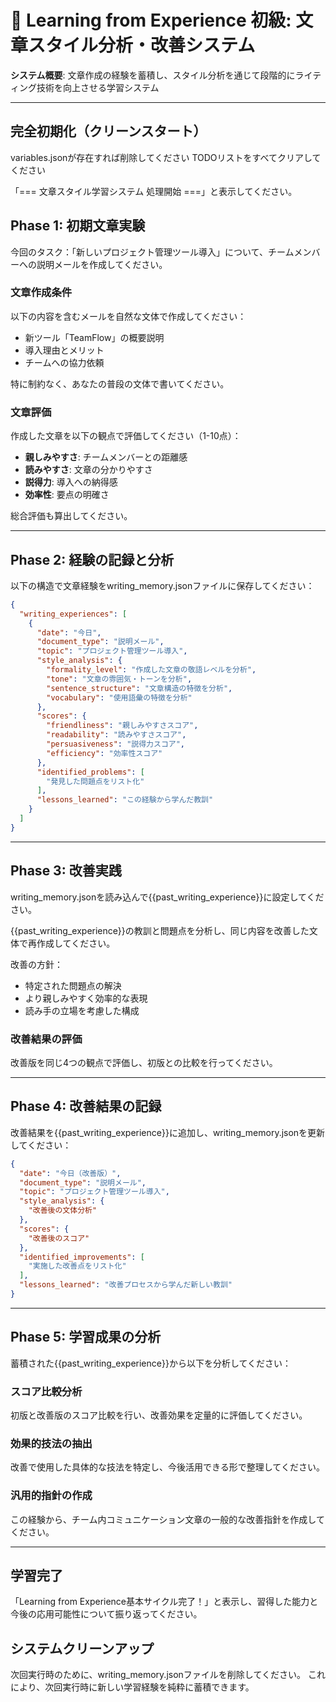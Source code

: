 # 📝 Learning from Experience 初級: 文章スタイル分析・改善システム

**システム概要**: 文章作成の経験を蓄積し、スタイル分析を通じて段階的にライティング技術を向上させる学習システム

---

## 完全初期化（クリーンスタート）

variables.jsonが存在すれば削除してください
TODOリストをすべてクリアしてください

「=== 文章スタイル学習システム 処理開始 ===」と表示してください。

## Phase 1: 初期文章実験

今回のタスク：「新しいプロジェクト管理ツール導入」について、チームメンバーへの説明メールを作成してください。

### 文章作成条件
以下の内容を含むメールを自然な文体で作成してください：
- 新ツール「TeamFlow」の概要説明
- 導入理由とメリット
- チームへの協力依頼

特に制約なく、あなたの普段の文体で書いてください。

### 文章評価
作成した文章を以下の観点で評価してください（1-10点）：
- **親しみやすさ**: チームメンバーとの距離感
- **読みやすさ**: 文章の分かりやすさ
- **説得力**: 導入への納得感
- **効率性**: 要点の明確さ

総合評価も算出してください。

---

## Phase 2: 経験の記録と分析

以下の構造で文章経験をwriting_memory.jsonファイルに保存してください：

```json
{
  "writing_experiences": [
    {
      "date": "今日",
      "document_type": "説明メール",
      "topic": "プロジェクト管理ツール導入",
      "style_analysis": {
        "formality_level": "作成した文章の敬語レベルを分析",
        "tone": "文章の雰囲気・トーンを分析",
        "sentence_structure": "文章構造の特徴を分析",
        "vocabulary": "使用語彙の特徴を分析"
      },
      "scores": {
        "friendliness": "親しみやすさスコア",
        "readability": "読みやすさスコア",
        "persuasiveness": "説得力スコア",
        "efficiency": "効率性スコア"
      },
      "identified_problems": [
        "発見した問題点をリスト化"
      ],
      "lessons_learned": "この経験から学んだ教訓"
    }
  ]
}
```

---

## Phase 3: 改善実践

writing_memory.jsonを読み込んで{{past_writing_experience}}に設定してください。

{{past_writing_experience}}の教訓と問題点を分析し、同じ内容を改善した文体で再作成してください。

改善の方針：
- 特定された問題点の解決
- より親しみやすく効率的な表現
- 読み手の立場を考慮した構成

### 改善結果の評価
改善版を同じ4つの観点で評価し、初版との比較を行ってください。

---

## Phase 4: 改善結果の記録

改善結果を{{past_writing_experience}}に追加し、writing_memory.jsonを更新してください：

```json
{
  "date": "今日（改善版）",
  "document_type": "説明メール", 
  "topic": "プロジェクト管理ツール導入",
  "style_analysis": {
    "改善後の文体分析"
  },
  "scores": {
    "改善後のスコア"
  },
  "identified_improvements": [
    "実施した改善点をリスト化"
  ],
  "lessons_learned": "改善プロセスから学んだ新しい教訓"
}
```

---

## Phase 5: 学習成果の分析

蓄積された{{past_writing_experience}}から以下を分析してください：

### スコア比較分析
初版と改善版のスコア比較を行い、改善効果を定量的に評価してください。

### 効果的技法の抽出
改善で使用した具体的な技法を特定し、今後活用できる形で整理してください。

### 汎用的指針の作成
この経験から、チーム内コミュニケーション文章の一般的な改善指針を作成してください。

---

## 学習完了

「Learning from Experience基本サイクル完了！」と表示し、習得した能力と今後の応用可能性について振り返ってください。

## システムクリーンアップ

次回実行時のために、writing_memory.jsonファイルを削除してください。
これにより、次回実行時に新しい学習経験を純粋に蓄積できます。